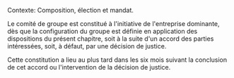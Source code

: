 Contexte: Composition, élection et mandat.

Le comité de groupe est constitué à l'initiative de l'entreprise dominante, dès que la configuration du groupe est définie en application des dispositions du présent chapitre, soit à la suite d'un accord des parties intéressées, soit, à défaut, par une décision de justice.

Cette constitution a lieu au plus tard dans les six mois suivant la conclusion de cet accord ou l'intervention de la décision de justice.